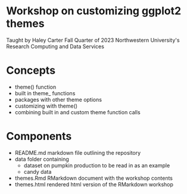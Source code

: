 # Workshop on customizing ggplot2 themes
 Taught by Haley Carter
 Fall Quarter of 2023
 Northwestern University's Research Computing and Data Services

# Concepts
* theme() function
* built in theme\_ functions
* packages with other theme options
* customizing with theme()
* combining built in and custom theme function calls

# Components
* README.md markdown file outlining the repository
* data folder containing 
	* dataset on pumpkin production to be read in as an example
	* candy data
* themes.Rmd RMarkdown document with the workshop contents
* themes.html rendered html version of the RMarkdown workshop


